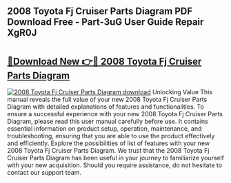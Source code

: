 ## 2008 Toyota Fj Cruiser Parts Diagram PDF Download Free - Part-3uG User Guide Repair XgR0J

# <h2><a href="http://dft6yx.blite.top/?on=2008+Toyota+Fj+Cruiser+Parts+Diagram">🔗Download New 👉🔴 2008 Toyota Fj Cruiser Parts Diagram</a></h2>

[![2008 Toyota Fj Cruiser Parts Diagram download](https://i.imgur.com/lujVjoI.png)](http://dft6yx.blite.top/?on=2008+Toyota+Fj+Cruiser+Parts+Diagram)
Unlocking Value This manual reveals the full value of your new 2008 Toyota Fj Cruiser Parts Diagram with detailed explanations of features and functionalities. To ensure a successful experience with your new 2008 Toyota Fj Cruiser Parts Diagram, please read this user manual carefully before use. It contains essential information on product setup, operation, maintenance, and troubleshooting, ensuring that you are able to use the product effectively and efficiently. Explore the possibilities of list of features with your new 2008 Toyota Fj Cruiser Parts Diagram. We trust that the 2008 Toyota Fj Cruiser Parts Diagram has been useful in your journey to familiarize yourself with your new acquisition. Should you require assistance, do not hesitate to contact our support team.
